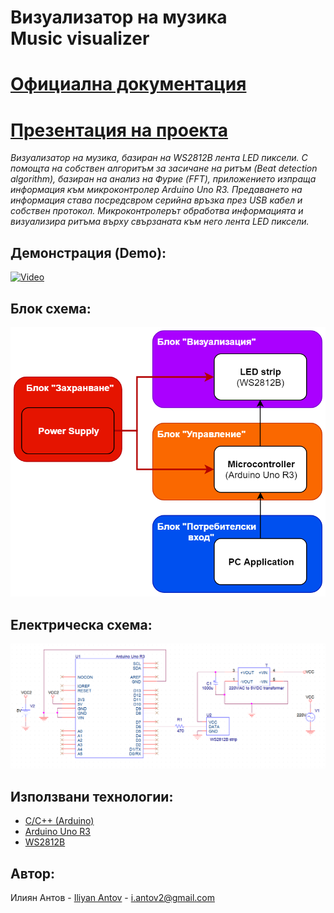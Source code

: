 # Визуализатор на музика<br/>Music visualizer

# [Официална документация](./Documents/MusicVisualizer_Documentation_Iliyan_Antov.pdf)
# [Презентация на проекта](https://docs.google.com/presentation/d/1Hubuf1_2Yw28AFvXF5u0pnuvvKj3GJBz7yWSgTEtRgM/edit?usp=sharing)

*Визуализатор на музика, базиран на WS2812B лента LED пиксели. С помощта на собствен алгоритъм за засичане на ритъм (Beat detection algorithm), базиран на анализ на Фурие (FFT), приложението изпраща информация към микроконтролер Arduino Uno R3. Предаването на информация става посредсвром серийна връзка през USB кабел и собствен протокол. Микроконтролерът обработва информацията и визуализира ритъма върху свързаната към него лента LED пиксели.*

## Демонстрация (Demo):
[![Video](https://img.youtube.com/vi/iBlsCsjuejA/maxresdefault.jpg)](https://www.youtube.com/watch?v=iBlsCsjuejA)

## Блок схема:
![](./Documents/BlockScheme.png)

## Електрическа схема:
![](./Documents/Schematic.png)

## Използвани технологии:

* [C/C++ (Arduino)](https://www.arduino.cc/reference/en)
* [Arduino Uno R3](https://www.arduino.cc/reference/en)
* [WS2812B](https://cdn-shop.adafruit.com/datasheets/WS2812B.pdf)

## Автор:

Илиян Антов - [Iliyan Antov](https://github.com/IliyanAntov) - [i.antov2@gmail.com](i.antov2@gmail.com)
